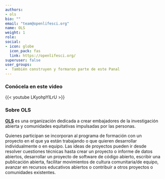 ```yaml
---
authors:
- ols
bio: ""
email: "team@openlifesci.org"
name: OLS
weight: 1
role: 
social:
- icon: globe
  icon_pack: fas
  link: https://openlifesci.org/
superuser: false
user_groups:
-  También construyen y formaron parte de este Panal
---
```


### Conócela en este video

{{< youtube LKyohpYILrU >}} 

### Sobre OLS

**[OLS](https://openlifesci.org/)** es una organización dedicada a crear embajadores de la investigación abierta y comunidades equitativas impulsadas por las personas. 

Quienes participan se incorporan al programa de formación con un proyecto en el que ya están trabajando o que quieren desarrollar individualmente o en equipo. Las ideas de proyectos pueden ir desde resolver cuestiones técnicas hasta crear un proyecto o informe de datos abiertos, desarrollar un proyecto de software de código abierto, escribir una publicación abierta, facilitar movimientos de cultura comunitaria/de equipo, avanzar en recursos educativos abiertos o contribuir a otros proyectos o comunidades existentes.


